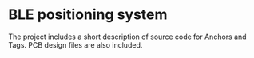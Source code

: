 # BLE positioning system

The project includes a short description of source code for Anchors and Tags. PCB design files are also included.